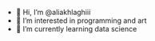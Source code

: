 - 👋 Hi, I’m @aliakhlaghiii
- 👀 I’m interested in programming and art
- 🌱 I’m currently learning data science 

<!---
aliakhlaghiii/aliakhlaghiii is a ✨ special ✨ repository because its `README.md` (this file) appears on your GitHub profile.
You can click the Preview link to take a look at your changes.
--->
